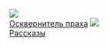 ![](/books/prose_classic/Уильям%20Катберт%20Фолкнер/Осквернитель%20праха.jpg)  
[Осквернитель праха](/books/prose_classic/Уильям%20Катберт%20Фолкнер/Осквернитель%20праха)
![](/books/prose_classic/Уильям%20Катберт%20Фолкнер/Рассказы.jpg)  
[Рассказы](/books/prose_classic/Уильям%20Катберт%20Фолкнер/Рассказы)